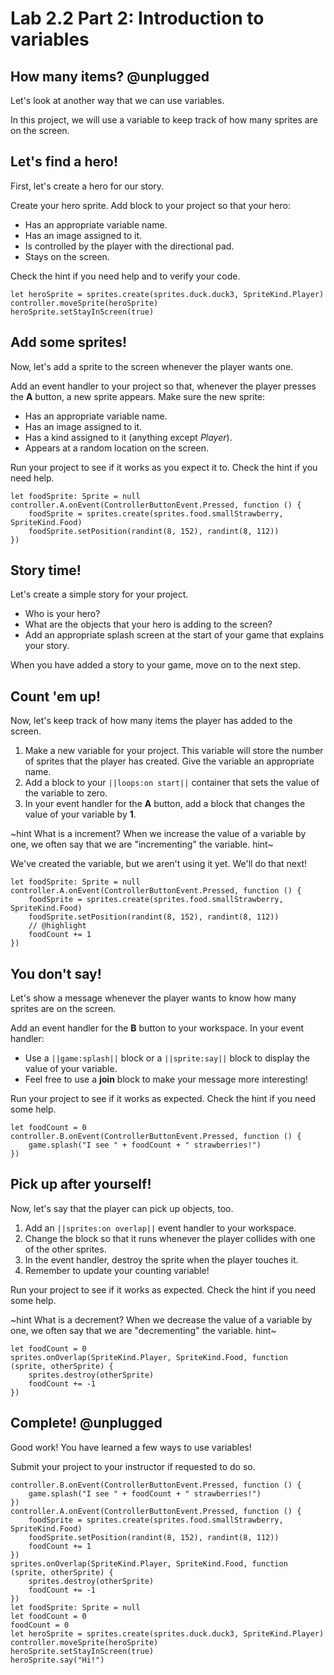 # Lab 2.2 Part 2: Introduction to variables

## How many items? @unplugged

Let's look at another way that we can use variables.

In this project, we will use a variable to keep track of how many sprites
are on the screen.

## Let's find a hero!

First, let's create a hero for our story.

Create your hero sprite. Add block to your project so that your hero:

-    Has an appropriate variable name.
-    Has an image assigned to it.
-    Is controlled by the player with the directional pad.
-    Stays on the screen.

Check the hint if you need help and to verify your code.

```blocks
let heroSprite = sprites.create(sprites.duck.duck3, SpriteKind.Player)
controller.moveSprite(heroSprite)
heroSprite.setStayInScreen(true)
```

## Add some sprites!

Now, let's add a sprite to the screen whenever the player wants one.

Add an event handler to your project so that, whenever the player
presses the **A** button, a new sprite appears. Make sure the new sprite:

-    Has an appropriate variable name.
-    Has an image assigned to it.
-    Has a kind assigned to it (anything except *Player*).
-    Appears at a random location on the screen.

Run your project to see if it works as you expect it to.
Check the hint if you need help.

```blocks
let foodSprite: Sprite = null
controller.A.onEvent(ControllerButtonEvent.Pressed, function () {
    foodSprite = sprites.create(sprites.food.smallStrawberry, SpriteKind.Food)
    foodSprite.setPosition(randint(8, 152), randint(8, 112))
})
```

## Story time!

Let's create a simple story for your project.

-    Who is your hero?
-    What are the objects that your hero is adding to the screen?
-    Add an appropriate splash screen at the start of your game
that explains your story.

When you have added a story to your game, move on to the next step.

## Count 'em up!

Now, let's keep track of how many items the player has added to the screen.

1.   Make a new variable for your project. This variable will store
the number of sprites that the player has created. Give the variable
an appropriate name.
1.   Add a block to your ``||loops:on start||`` container that sets
the value of the variable to zero.
1.   In your event handler for the **A** button, add a block that changes
the value of your variable by **1**.

~hint What is a increment?
When we increase the value of a variable by one, we often say that we are
"incrementing" the variable.
hint~

We've created the variable, but we aren't using it yet. We'll do that next!

```blocks
let foodSprite: Sprite = null
controller.A.onEvent(ControllerButtonEvent.Pressed, function () {
    foodSprite = sprites.create(sprites.food.smallStrawberry, SpriteKind.Food)
    foodSprite.setPosition(randint(8, 152), randint(8, 112))
    // @highlight
    foodCount += 1
})
```

## You don't say!

Let's show a message whenever the player wants to know how many sprites
are on the screen.

Add an event handler for the **B** button to your workspace.
In your event handler:

-    Use a ``||game:splash||`` block
or a ``||sprite:say||`` block to display the value of your variable.
-    Feel free to use a **join** block to make your message more interesting!

Run your project to see if it works as expected.
Check the hint if you need some help.

```blocks
let foodCount = 0
controller.B.onEvent(ControllerButtonEvent.Pressed, function () {
    game.splash("I see " + foodCount + " strawberries!")
})
```

## Pick up after yourself!

Now, let's say that the player can pick up objects, too.

1.   Add an ``||sprites:on overlap||`` event handler to your workspace.
1.   Change the block so that it runs whenever the player collides with one
of the other sprites.
1.   In the event handler, destroy the sprite when the player touches it.
1.   Remember to update your counting variable!

Run your project to see if it works as expected.
Check the hint if you need some help.

~hint What is a decrement?
When we decrease the value of a variable by one, we often say that we are
"decrementing" the variable.
hint~

```blocks
let foodCount = 0
sprites.onOverlap(SpriteKind.Player, SpriteKind.Food, function (sprite, otherSprite) {
    sprites.destroy(otherSprite)
    foodCount += -1
})
```

## Complete! @unplugged

Good work! You have learned a few ways to use variables!

Submit your project to your instructor if requested to do so.

```ghost
controller.B.onEvent(ControllerButtonEvent.Pressed, function () {
    game.splash("I see " + foodCount + " strawberries!")
})
controller.A.onEvent(ControllerButtonEvent.Pressed, function () {
    foodSprite = sprites.create(sprites.food.smallStrawberry, SpriteKind.Food)
    foodSprite.setPosition(randint(8, 152), randint(8, 112))
    foodCount += 1
})
sprites.onOverlap(SpriteKind.Player, SpriteKind.Food, function (sprite, otherSprite) {
    sprites.destroy(otherSprite)
    foodCount += -1
})
let foodSprite: Sprite = null
let foodCount = 0
foodCount = 0
let heroSprite = sprites.create(sprites.duck.duck3, SpriteKind.Player)
controller.moveSprite(heroSprite)
heroSprite.setStayInScreen(true)
heroSprite.say("Hi!")
```